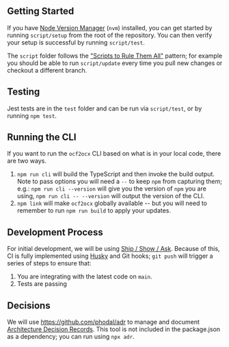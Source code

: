 ## Getting Started

If you have [Node Version Manager][nvm] (`nvm`) installed, you can get started
by running `script/setup` from the root of the repository. You can then verify
your setup is successful by running `script/test`.

The `script` folder follows the ["Scripts to Rule Them All"][scripts] pattern;
for example you should be able to run `script/update` every time you pull new
changes or checkout a different branch.

## Testing

Jest tests are in the `test` folder and can be run via `script/test`, or by
running `npm test`.

## Running the CLI

If you want to run the `ocf2ocx` CLI based on what is in your local code, there
are two ways.

1. `npm run cli` will build the TypeScript and then invoke the build output.
   Note to pass options you will need a `--` to keep `npm` from capturing them;
   e.g.: `npm run cli --version` will give you the version of `npm` you are
   using, `npm run cli -- --version` will output the version of the CLI.
2. `npm link` will make `ocf2ocx` globally available -- but you will need to
   remember to run `npm run build` to apply your updates.

## Development Process

For initial development, we will be using [Ship / Show / Ask][ssa]. Because of
this, CI is fully implemented using [Husky] and Git hooks; `git push` will
trigger a series of steps to ensure that:

1. You are integrating with the latest code on `main`.
2. Tests are passing

## Decisions

We will use https://github.com/phodal/adr to manage and document
[Architecture Decision Records](https://adr.github.io/). This tool is not
included in the package.json as a dependency; you can run using `npx adr`.

<!-- references below -->

[nvm]: https://github.com/nvm-sh/nvm
[scripts]: https://github.com/github/scripts-to-rule-them-all
[ssa]: https://martinfowler.com/articles/ship-show-ask.html
[husky]: https://typicode.github.io/husky
